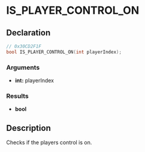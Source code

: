 # IS_PLAYER_CONTROL_ON

## Declaration
```cpp
// 0x30CD2F1F
bool IS_PLAYER_CONTROL_ON(int playerIndex);
```

### Arguments
- **int:** playerIndex

### Results
- **bool**

## Description
Checks if the players control is on.